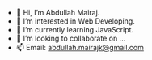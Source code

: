 - 👋 Hi, I’m Abdullah Mairaj.
- 👀 I’m interested in Web Developing.
- 🌱 I’m currently learning JavaScript.
- 💞️ I’m looking to collaborate on ...
- 📫 Email: abdullah.mairajk@gmail.com
